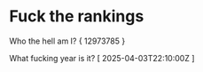 # Fuck the rankings

Who the hell am I?
{ 12973785 }

What fucking year is it?
[ 2025-04-03T22:10:00Z ]
